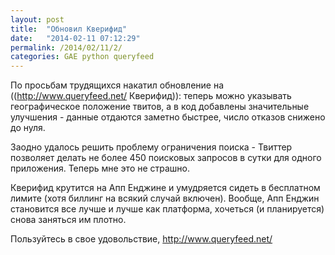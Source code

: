 ```yaml
---
layout: post
title:  "Обновил Кверифид"
date:   "2014-02-11 07:12:29"
permalink: /2014/02/11/2/
categories: GAE python queryfeed
---
```

По просьбам трудящихся накатил обновление на ((http://www.queryfeed.net/ Кверифид)): теперь можно указывать географическое положение твитов, а в код добавлены значительные улучшения - данные отдаются заметно быстрее, число отказов снижено до нуля.

Заодно удалось решить проблему ограничения поиска - Твиттер позволяет делать не более 450 поисковых запросов в сутки для одного приложения. Теперь мне это не страшно.

Кверифид крутится на Апп Енджине и умудряется сидеть в бесплатном лимите (хотя биллинг на всякий случай включен). Вообще, Апп Енджин становится все лучше и лучше как платформа, хочеться (и планируется) снова заняться им плотно.

Пользуйтесь в свое удовольствие,
http://www.queryfeed.net/


